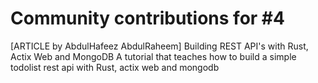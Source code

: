# Community contributions for #4
[ARTICLE by AbdulHafeez AbdulRaheem] Building REST API's with Rust, Actix Web and MongoDB
A tutorial that teaches how to build a simple todolist rest api with Rust, actix web and mongodb